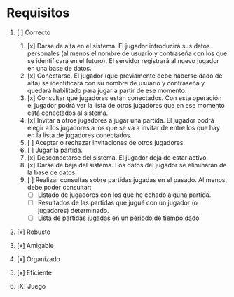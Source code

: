 # Requisitos
1. [ ] Correcto

    1. [x] Darse de alta en el sistema. El jugador introducirá sus datos personales (al menos el nombre de usuario y contraseña con los que se identificará en el futuro). El servidor registrará al nuevo jugador en una base de datos.
    2. [x] Conectarse. El jugador (que previamente debe haberse dado de alta) se identificará con su nombre de usuario y contraseña y quedará habilitado para jugar a partir de ese momento.
    3. [x] Consultar qué jugadores están conectados. Con esta operación el jugador podrá ver la lista de otros jugadores que en ese momento está conectados al sistema.
    4. [x] Invitar a otros jugadores a jugar una partida. El jugador podrá elegir a los jugadores a los que se va a invitar de entre los que hay en la lista de jugadores conectados.
    5. [ ] Aceptar o rechazar invitaciones de otros jugadores.
    6. [ ] Jugar la partida.
    7. [x] Desconectarse del sistema. El jugador deja de estar activo.
    8. [x] Darse de baja del sistema. Los datos del jugador se eliminarán de la base de datos.
    9. [ ] Realizar consultas sobre partidas jugadas en el pasado. Al menos, debe poder consultar:
       - [ ] Listado de jugadores con los que he echado alguna partida.
       - [ ] Resultados de las partidas que jugué con un jugador (o jugadores) determinado.
       - [ ] Lista de partidas jugadas en un periodo de tiempo dado
2. [x] Robusto
3. [x] Amigable
4. [x] Organizado
5. [x] Eficiente
6. [X] Juego
